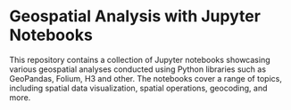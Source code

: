 # Geospatial Analysis with Jupyter Notebooks

This repository contains a collection of Jupyter notebooks showcasing various geospatial analyses conducted using 
Python libraries such as GeoPandas, Folium, H3 and other. The notebooks cover a range of topics, including spatial data visualization, 
spatial operations, geocoding, and more.
